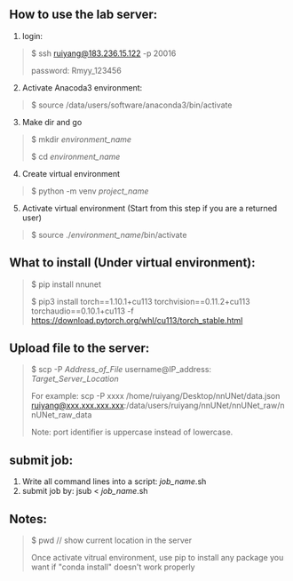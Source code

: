 ## How to use the lab server:
1. login:
> $ ssh ruiyang@183.236.15.122 -p 20016
>
> password: Rmyy_123456
>
2. Activate Anacoda3 environment:
> $ source /data/users/software/anaconda3/bin/activate
>
3. Make dir and go
> $ mkdir *environment_name*
> 
> $ cd *environment_name*
>
4. Create virtual environment 
> $ python -m venv *project_name*
> 
5. Activate virtual environment (Start from this step if you are a returned user)
> $ source ./*environment_name*/bin/activate

## What to install (Under virtual environment):
> $ pip install nnunet
> 
> $ pip3 install torch==1.10.1+cu113 torchvision==0.11.2+cu113 torchaudio==0.10.1+cu113 -f https://download.pytorch.org/whl/cu113/torch_stable.html

## Upload file to the server:
> $ scp -P *Address_of_File* username@IP_address: *Target_Server_Location*
> 
> For example: scp -P xxxx /home/ruiyang/Desktop/nnUNet/data.json ruiyang@xxx.xxx.xxx.xxx:/data/users/ruiyang/nnUNet/nnUNet_raw/nnUNet_raw_data
> 
> Note: port identifier is uppercase instead of lowercase.

## submit job:
1. Write all command lines into a script: *job_name*.sh
2. submit job by: jsub < *job_name*.sh

## Notes:
> $ pwd // show current location in the server
> 
> Once activate vitrual environment, use pip to install any package you want if "conda install" doesn't work properly
